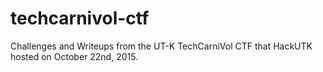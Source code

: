 # techcarnivol-ctf
Challenges and Writeups from the UT-K TechCarniVol CTF that HackUTK hosted on October 22nd, 2015.
